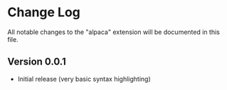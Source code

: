 # Change Log
All notable changes to the "alpaca" extension will be documented in this file.

## Version 0.0.1
- Initial release (very basic syntax highlighting)